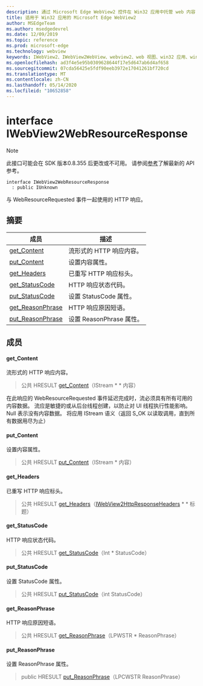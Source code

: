 ```yaml
---
description: 通过 Microsoft Edge WebView2 控件在 Win32 应用中托管 web 内容
title: 适用于 Win32 应用的 Microsoft Edge WebView2
author: MSEdgeTeam
ms.author: msedgedevrel
ms.date: 12/09/2019
ms.topic: reference
ms.prod: microsoft-edge
ms.technology: webview
keywords: IWebView2、IWebView2WebView、webview2、web 视图、win32 应用、win32、edge
ms.openlocfilehash: ad3f4e5e95b0309628644f17e5d647ab6d4af658
ms.sourcegitcommit: 07cda56425e5fdf90eeb3972e17041261bf720cd
ms.translationtype: MT
ms.contentlocale: zh-CN
ms.lasthandoff: 05/14/2020
ms.locfileid: "10652858"
---
```

# interface IWebView2WebResourceResponse 

> [!NOTE]
> 此接口可能会在 SDK 版本0.8.355 后更改或不可用。 请参阅[参考](../../../webview2-api-reference.md)了解最新的 API 参考。

```
interface IWebView2WebResourceResponse
  : public IUnknown
```

与 WebResourceRequested 事件一起使用的 HTTP 响应。

## 摘要

 成员                        | 描述
--------------------------------|---------------------------------------------
[get_Content](#get_content) | 流形式的 HTTP 响应内容。
[put_Content](#put_content) | 设置内容属性。
[get_Headers](#get_headers) | 已重写 HTTP 响应标头。
[get_StatusCode](#get_statuscode) | HTTP 响应状态代码。
[put_StatusCode](#put_statuscode) | 设置 StatusCode 属性。
[get_ReasonPhrase](#get_reasonphrase) | HTTP 响应原因短语。
[put_ReasonPhrase](#put_reasonphrase) | 设置 ReasonPhrase 属性。

## 成员

#### get_Content 

流形式的 HTTP 响应内容。

> 公共 HRESULT [get_Content](#get_content)（IStream * * 内容）

在此响应的 WebResourceRequested 事件延迟完成时，流必须具有所有可用的内容数据。 流应是敏捷的或从后台线程创建，以防止对 UI 线程执行性能影响。 Null 表示没有内容数据。 将应用 IStream 语义（返回 S_OK 以读取调用，直到所有数据用尽为止）

#### put_Content 

设置内容属性。

> 公共 HRESULT [put_Content](#put_content)（IStream * 内容）

#### get_Headers 

已重写 HTTP 响应标头。

> 公共 HRESULT [get_Headers](#get_headers)（[IWebView2HttpResponseHeaders](IWebView2HttpResponseHeaders.md) * * 标题）

#### get_StatusCode 

HTTP 响应状态代码。

> 公共 HRESULT [get_StatusCode](#get_statuscode)（Int * StatusCode）

#### put_StatusCode 

设置 StatusCode 属性。

> 公共 HRESULT [put_StatusCode](#put_statuscode)（int StatusCode）

#### get_ReasonPhrase 

HTTP 响应原因短语。

> 公共 HRESULT [get_ReasonPhrase](#get_reasonphrase)（LPWSTR * ReasonPhrase）

#### put_ReasonPhrase 

设置 ReasonPhrase 属性。

> public HRESULT [put_ReasonPhrase](#put_reasonphrase)（LPCWSTR ReasonPhrase）

